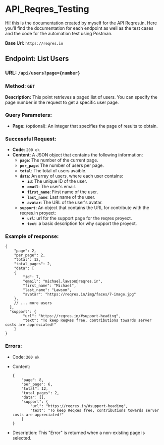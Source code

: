 # API_Reqres_Testing

Hi! this is the documentation created by myself for the API Reqres.in. Here you'll find the documentation for each endpoint as well as the test cases and the code for the automation test using Postman.

__Base Url:__ `https://reqres.in`




## Endpoint: List Users
### URL: `/api/users?page={number}`
### Method: `GET`

__Description:__ This point retrieves a paged list of users. You can specify the page number in the request to get a specific user page.

### Query Parameters: 

* __Page:__ (optional): An integer that specifies the page of results to obtain.

### Successful Request: 

* __Code__: `200 ok`
* __Content__: A JSON object that contains the following information:
    * __`page`__: The number of the current page.
    * __`per_page`__: The number of users per page.
    * __`total`__: The total of users avaible. 
    * __`data`__: An array of users, where each user contains:
        * __`id`__: The unique ID of the user. 
        * __`email`__: The user's email. 
        * __`first_name`__: First name of the user. 
        * __`last_name`__: Last name of the user. 
        * __`avatar`__: The URL of the user's avatar.
    * __`support`__: An object that contains the URL for contribute with the reqres.in proyect: 
        * __`url`__: url for the support page for the reqres proyect. 
        * __`text`__: a basic description for why support the proyect.

### Example of response: 

```
{
    "page": 2,
    "per_page": 2,
    "total": 12,
    "total_pages": 2,
    "data": [
    {
        "id": 7,
        "email": "michael.lawson@reqres.in",
        "first_name": "Michael",
        "last_name": "Lawson",
        "avatar": "https://reqres.in/img/faces/7-image.jpg"
    },
    // ... more users
  ],
  "support": {
        "url": "https://reqres.in/#support-heading",
        "text": "To keep ReqRes free, contributions towards server costs are appreciated!"
    }
}
```

### Errors: 

* Code: `200 ok` 
* Content:

    ```
    {
        "page": 8,
        "per_page": 6,
        "total": 12,
        "total_pages": 2,
        "data": [],
        "support": {
            "url": "https://reqres.in/#support-heading",
            "text": "To keep ReqRes free, contributions towards server costs are appreciated!"
        }
    }
    ```

* Description: This "Error" is returned when a non-existing page is selected. 